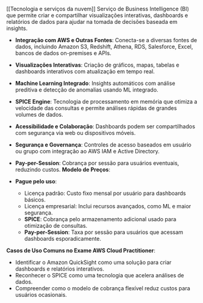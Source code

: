 [[Tecnologia e serviços da nuvem]]
Serviço de Business Intelligence (BI) que permite criar e compartilhar visualizações interativas, dashboards e relatórios de dados para ajudar na tomada de decisões baseada em insights.
- **Integração com AWS e Outras Fontes**: Conecta-se a diversas fontes de dados, incluindo Amazon S3, Redshift, Athena, RDS, Salesforce, Excel, bancos de dados on-premises e APIs.
- **Visualizações Interativas**: Criação de gráficos, mapas, tabelas e dashboards interativos com atualização em tempo real.
- **Machine Learning Integrado**: Insights automáticos com análise preditiva e detecção de anomalias usando ML integrado.
- **SPICE Engine**: Tecnologia de processamento em memória que otimiza a velocidade das consultas e permite análises rápidas de grandes volumes de dados.
- **Acessibilidade e Colaboração**: Dashboards podem ser compartilhados com segurança via web ou dispositivos móveis.
- **Segurança e Governança**: Controles de acesso baseados em usuário ou grupo com integração ao AWS IAM e Active Directory.
- **Pay-per-Session**: Cobrança por sessão para usuários eventuais, reduzindo custos.
**Modelo de Preços**:

- **Pague pelo uso**:
    - Licença padrão: Custo fixo mensal por usuário para dashboards básicos.
    - Licença empresarial: Inclui recursos avançados, como ML e maior segurança.
    - **SPICE**: Cobrança pelo armazenamento adicional usado para otimização de consultas.
    - **Pay-per-Session**: Taxa por sessão para usuários que acessam dashboards esporadicamente.

**Casos de Uso Comuns no Exame AWS Cloud Practitioner**:

- Identificar o Amazon QuickSight como uma solução para criar dashboards e relatórios interativos.
- Reconhecer o SPICE como uma tecnologia que acelera análises de dados.
- Compreender como o modelo de cobrança flexível reduz custos para usuários ocasionais.